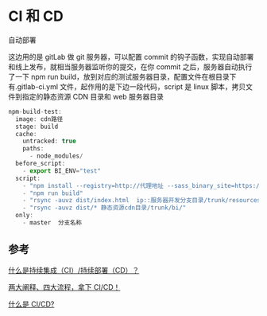 # CI 和 CD

自动部署

这边用的是 gitLab 做 git 服务器，可以配置 commit 的钩子函数，实现自动部署和线上发布，就相当服务器监听你的提交，在你 commit 之后，服务器自动执行了一下 npm run build，放到对应的测试服务器目录，配置文件在根目录下有.gitlab-ci.yml 文件，起作用的是下边一段代码，script 是 linux 脚本，拷贝文件到指定的静态资源 CDN 目录和 web 服务器目录

```js
npm-build-test:
  image: cdn路径
  stage: build
  cache:
    untracked: true
    paths:
      - node_modules/
  before_script:
    - export BI_ENV="test"
  script:
    - "npm install --registry=http://代理地址 --sass_binary_site=https://npm.taobao.org/mirrors/node-sass/"
    - "npm run build"
    - "rsync -auvz dist/index.html  ip::服务器开发分支目录/trunk/resources/views/index/"
    - "rsync -auvz dist/* 静态资源cdn目录/trunk/bi/"
  only:
    - master  分支名称
```

## 参考

[什么是持续集成（CI）/持续部署（CD）？](https://zhuanlan.zhihu.com/p/42286143)

[两大阐释、四大流程，拿下 CI/CD！](https://segmentfault.com/a/1190000012696373)

[什么是 CI/CD?](https://jenkins-zh.cn/wechat/articles/2019/04/2019-04-12-what-is-cicd/)
